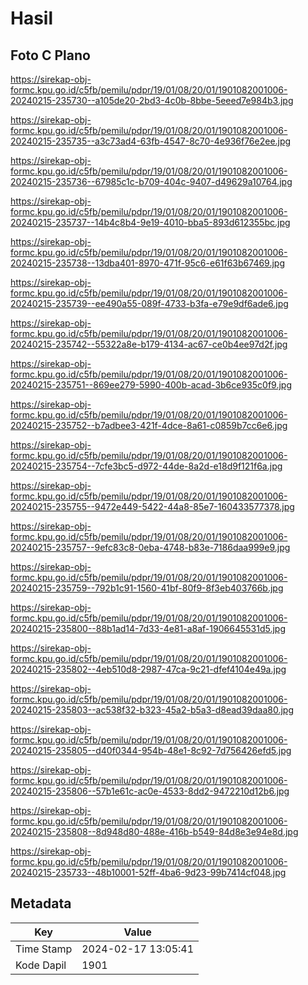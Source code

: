 # Hasil

## Foto C Plano

https://sirekap-obj-formc.kpu.go.id/c5fb/pemilu/pdpr/19/01/08/20/01/1901082001006-20240215-235730--a105de20-2bd3-4c0b-8bbe-5eeed7e984b3.jpg

https://sirekap-obj-formc.kpu.go.id/c5fb/pemilu/pdpr/19/01/08/20/01/1901082001006-20240215-235735--a3c73ad4-63fb-4547-8c70-4e936f76e2ee.jpg

https://sirekap-obj-formc.kpu.go.id/c5fb/pemilu/pdpr/19/01/08/20/01/1901082001006-20240215-235736--67985c1c-b709-404c-9407-d49629a10764.jpg

https://sirekap-obj-formc.kpu.go.id/c5fb/pemilu/pdpr/19/01/08/20/01/1901082001006-20240215-235737--14b4c8b4-9e19-4010-bba5-893d612355bc.jpg

https://sirekap-obj-formc.kpu.go.id/c5fb/pemilu/pdpr/19/01/08/20/01/1901082001006-20240215-235738--13dba401-8970-471f-95c6-e61f63b67469.jpg

https://sirekap-obj-formc.kpu.go.id/c5fb/pemilu/pdpr/19/01/08/20/01/1901082001006-20240215-235739--ee490a55-089f-4733-b3fa-e79e9df6ade6.jpg

https://sirekap-obj-formc.kpu.go.id/c5fb/pemilu/pdpr/19/01/08/20/01/1901082001006-20240215-235742--55322a8e-b179-4134-ac67-ce0b4ee97d2f.jpg

https://sirekap-obj-formc.kpu.go.id/c5fb/pemilu/pdpr/19/01/08/20/01/1901082001006-20240215-235751--869ee279-5990-400b-acad-3b6ce935c0f9.jpg

https://sirekap-obj-formc.kpu.go.id/c5fb/pemilu/pdpr/19/01/08/20/01/1901082001006-20240215-235752--b7adbee3-421f-4dce-8a61-c0859b7cc6e6.jpg

https://sirekap-obj-formc.kpu.go.id/c5fb/pemilu/pdpr/19/01/08/20/01/1901082001006-20240215-235754--7cfe3bc5-d972-44de-8a2d-e18d9f121f6a.jpg

https://sirekap-obj-formc.kpu.go.id/c5fb/pemilu/pdpr/19/01/08/20/01/1901082001006-20240215-235755--9472e449-5422-44a8-85e7-160433577378.jpg

https://sirekap-obj-formc.kpu.go.id/c5fb/pemilu/pdpr/19/01/08/20/01/1901082001006-20240215-235757--9efc83c8-0eba-4748-b83e-7186daa999e9.jpg

https://sirekap-obj-formc.kpu.go.id/c5fb/pemilu/pdpr/19/01/08/20/01/1901082001006-20240215-235759--792b1c91-1560-41bf-80f9-8f3eb403766b.jpg

https://sirekap-obj-formc.kpu.go.id/c5fb/pemilu/pdpr/19/01/08/20/01/1901082001006-20240215-235800--88b1ad14-7d33-4e81-a8af-1906645531d5.jpg

https://sirekap-obj-formc.kpu.go.id/c5fb/pemilu/pdpr/19/01/08/20/01/1901082001006-20240215-235802--4eb510d8-2987-47ca-9c21-dfef4104e49a.jpg

https://sirekap-obj-formc.kpu.go.id/c5fb/pemilu/pdpr/19/01/08/20/01/1901082001006-20240215-235803--ac538f32-b323-45a2-b5a3-d8ead39daa80.jpg

https://sirekap-obj-formc.kpu.go.id/c5fb/pemilu/pdpr/19/01/08/20/01/1901082001006-20240215-235805--d40f0344-954b-48e1-8c92-7d756426efd5.jpg

https://sirekap-obj-formc.kpu.go.id/c5fb/pemilu/pdpr/19/01/08/20/01/1901082001006-20240215-235806--57b1e61c-ac0e-4533-8dd2-9472210d12b6.jpg

https://sirekap-obj-formc.kpu.go.id/c5fb/pemilu/pdpr/19/01/08/20/01/1901082001006-20240215-235808--8d948d80-488e-416b-b549-84d8e3e94e8d.jpg

https://sirekap-obj-formc.kpu.go.id/c5fb/pemilu/pdpr/19/01/08/20/01/1901082001006-20240215-235733--48b10001-52ff-4ba6-9d23-99b7414cf048.jpg


## Metadata

| Key        | Value               |
| ---------- | ------------------- |
| Time Stamp | 2024-02-17 13:05:41 |
| Kode Dapil | 1901                |



